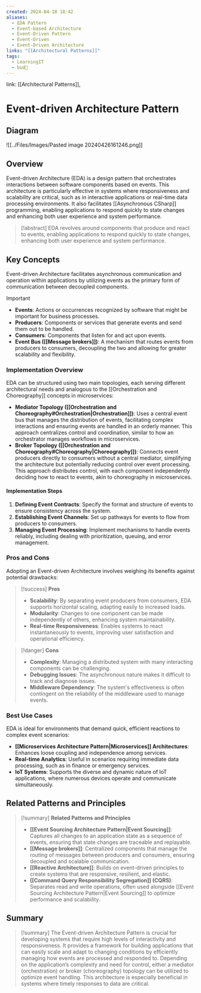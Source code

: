 ```yaml
---
created: 2024-04-18 18:42
aliases:
  - EDA Pattern
  - Event-based Architecture
  - Event-Driven Pattern
  - Event-Driven
  - Event-Driven Architecture
links: "[[Architectural Patterns]]"
tags:
  - LearningIT
  - bud🌿
---
```

link: [[Architectural Patterns]],

# Event-driven Architecture Pattern

## Diagram

![[../Files/Images/Pasted image 20240426161246.png]]

## Overview

Event-driven Architecture (EDA) is a design pattern that orchestrates interactions between software components based on events. This architecture is particularly effective in systems where responsiveness and scalability are critical, such as in interactive applications or real-time data processing environments. It also facilitates [[Asynchronous CSharp]] programming, enabling applications to respond quickly to state changes and enhancing both user experience and system performance.

> [!abstract]
>  EDA revolves around components that produce and react to events, enabling applications to respond quickly to state changes, enhancing both user experience and system performance.

## Key Concepts

Event-driven Architecture facilitates asynchronous communication and operation within applications by utilizing events as the primary form of communication between decoupled components.

> [!important]
> 
> - **Events**: Actions or occurrences recognized by software that might be important for business processes.
> - **Producers**: Components or services that generate events and send them out to be handled.
> - **Consumers**: Components that listen for and act upon events.
> - **Event Bus ([[Message brokers]])**: A mechanism that routes events from producers to consumers, decoupling the two and allowing for greater scalability and flexibility.

### Implementation Overview

EDA can be structured using two main topologies, each serving different architectural needs and analogous to the [[Orchestration and Choreography]] concepts in microservices:

- **Mediator Topology ([[Orchestration and Choreography#Orchestration|Orchestration]])**: Uses a central event bus that manages the distribution of events, facilitating complex interactions and ensuring events are handled in an orderly manner. This approach centralizes control and coordination, similar to how an orchestrator manages workflows in microservices.
- **Broker Topology ([[Orchestration and Choreography#Choreography|Choreography]])**: Connects event producers directly to consumers without a central mediator, simplifying the architecture but potentially reducing control over event processing. This approach distributes control, with each component independently deciding how to react to events, akin to choreography in microservices.

#### Implementation Steps

1. **Defining Event Contracts**: Specify the format and structure of events to ensure consistency across the system.
2. **Establishing Event Channels**: Set up pathways for events to flow from producers to consumers.
3. **Managing Event Processing**: Implement mechanisms to handle events reliably, including dealing with prioritization, queuing, and error management.

### Pros and Cons

Adopting an Event-driven Architecture involves weighing its benefits against potential drawbacks:

> [!success] **Pros**
> 
> - **Scalability**: By separating event producers from consumers, EDA supports horizontal scaling, adapting easily to increased loads.
> - **Modularity**: Changes to one component can be made independently of others, enhancing system maintainability.
> - **Real-time Responsiveness**: Enables systems to react instantaneously to events, improving user satisfaction and operational efficiency.

> [!danger] **Cons**
> 
> - **Complexity**: Managing a distributed system with many interacting components can be challenging.
> - **Debugging Issues**: The asynchronous nature makes it difficult to track and diagnose issues.
> - **Middleware Dependency**: The system's effectiveness is often contingent on the reliability of the middleware used to manage events.

### Best Use Cases

EDA is ideal for environments that demand quick, efficient reactions to complex event scenarios:

- **[[Microservices Architecture Pattern|Microservices]] Architectures**: Enhances loose coupling and independence among services.
- **Real-time Analytics**: Useful in scenarios requiring immediate data processing, such as in finance or emergency services.
- **IoT Systems**: Supports the diverse and dynamic nature of IoT applications, where numerous devices operate and communicate simultaneously.

## Related Patterns and Principles

> [!summary] **Related Patterns and Principles**
> 
> - **[[Event Sourcing Architecture Pattern|Event Sourcing]]**: Captures all changes to an application state as a sequence of events, ensuring that state changes are traceable and replayable.
> - **[[Message brokers]]**: Centralized components that manage the routing of messages between producers and consumers, ensuring decoupled and scalable communication.
> - **[[Reactive Architecture]]**: Builds on event-driven principles to create systems that are responsive, resilient, and elastic.
> - **[[Command Query Responsibility Segregation]] (CQRS)**: Separates read and write operations, often used alongside [[Event Sourcing Architecture Pattern|Event Sourcing]] to optimize performance and scalability.

## Summary

> [!summary] 
> The Event-driven Architecture Pattern is crucial for developing systems that require high levels of interactivity and responsiveness. It provides a framework for building applications that can easily scale and adapt to changing conditions by efficiently managing how events are processed and responded to. Depending on the application’s complexity and need for control, either a mediator (orchestration) or broker (choreography) topology can be utilized to optimize event handling. This architecture is especially beneficial in systems where timely responses to data are critical.